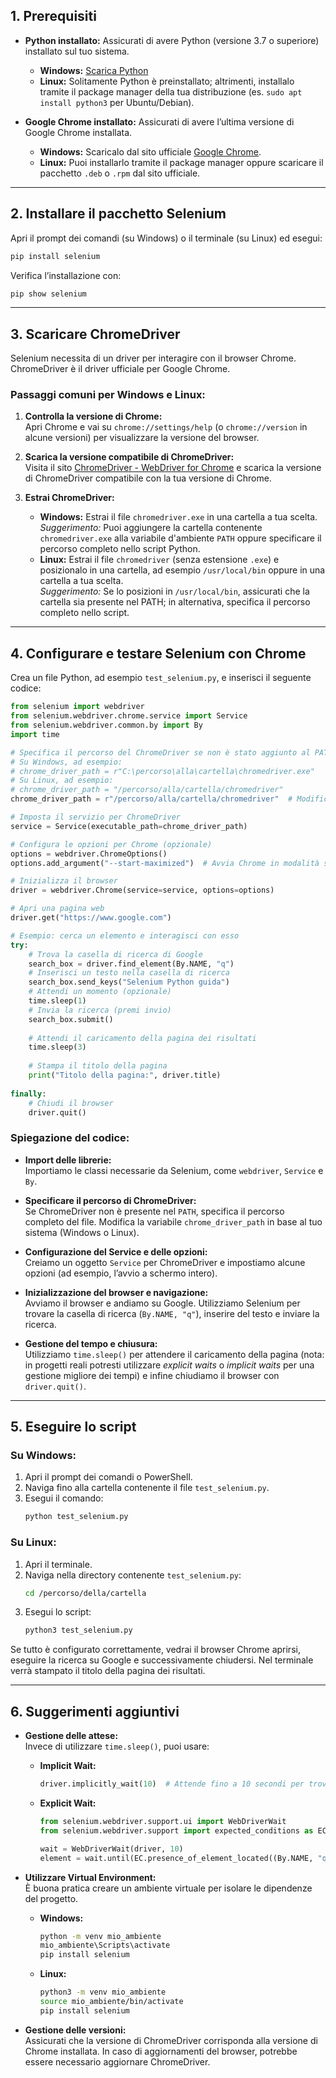## 1. Prerequisiti

- **Python installato:** Assicurati di avere Python (versione 3.7 o superiore) installato sul tuo sistema.  
  - **Windows:** [Scarica Python](https://www.python.org/downloads/windows/)  
  - **Linux:** Solitamente Python è preinstallato; altrimenti, installalo tramite il package manager della tua distribuzione (es. `sudo apt install python3` per Ubuntu/Debian).

- **Google Chrome installato:** Assicurati di avere l’ultima versione di Google Chrome installata.  
  - **Windows:** Scaricalo dal sito ufficiale [Google Chrome](https://www.google.com/chrome/).  
  - **Linux:** Puoi installarlo tramite il package manager oppure scaricare il pacchetto `.deb` o `.rpm` dal sito ufficiale.

---

## 2. Installare il pacchetto Selenium

Apri il prompt dei comandi (su Windows) o il terminale (su Linux) ed esegui:

```bash
pip install selenium
```

Verifica l’installazione con:

```bash
pip show selenium
```

---

## 3. Scaricare ChromeDriver

Selenium necessita di un driver per interagire con il browser Chrome. ChromeDriver è il driver ufficiale per Google Chrome.

### Passaggi comuni per Windows e Linux:

1. **Controlla la versione di Chrome:**  
   Apri Chrome e vai su `chrome://settings/help` (o `chrome://version` in alcune versioni) per visualizzare la versione del browser.

2. **Scarica la versione compatibile di ChromeDriver:**  
   Visita il sito [ChromeDriver - WebDriver for Chrome](https://sites.google.com/chromium.org/driver/) e scarica la versione di ChromeDriver compatibile con la tua versione di Chrome.

3. **Estrai ChromeDriver:**  
   - **Windows:** Estrai il file `chromedriver.exe` in una cartella a tua scelta.  
     _Suggerimento:_ Puoi aggiungere la cartella contenente `chromedriver.exe` alla variabile d'ambiente `PATH` oppure specificare il percorso completo nello script Python.
   - **Linux:** Estrai il file `chromedriver` (senza estensione `.exe`) e posizionalo in una cartella, ad esempio `/usr/local/bin` oppure in una cartella a tua scelta.  
     _Suggerimento:_ Se lo posizioni in `/usr/local/bin`, assicurati che la cartella sia presente nel PATH; in alternativa, specifica il percorso completo nello script.

---

## 4. Configurare e testare Selenium con Chrome

Crea un file Python, ad esempio `test_selenium.py`, e inserisci il seguente codice:

```python
from selenium import webdriver
from selenium.webdriver.chrome.service import Service
from selenium.webdriver.common.by import By
import time

# Specifica il percorso del ChromeDriver se non è stato aggiunto al PATH
# Su Windows, ad esempio:
# chrome_driver_path = r"C:\percorso\alla\cartella\chromedriver.exe"
# Su Linux, ad esempio:
# chrome_driver_path = "/percorso/alla/cartella/chromedriver"
chrome_driver_path = r"/percorso/alla/cartella/chromedriver"  # Modifica questo percorso in base al sistema

# Imposta il servizio per ChromeDriver
service = Service(executable_path=chrome_driver_path)

# Configura le opzioni per Chrome (opzionale)
options = webdriver.ChromeOptions()
options.add_argument("--start-maximized")  # Avvia Chrome in modalità schermo intero

# Inizializza il browser
driver = webdriver.Chrome(service=service, options=options)

# Apri una pagina web
driver.get("https://www.google.com")

# Esempio: cerca un elemento e interagisci con esso
try:
    # Trova la casella di ricerca di Google
    search_box = driver.find_element(By.NAME, "q")
    # Inserisci un testo nella casella di ricerca
    search_box.send_keys("Selenium Python guida")
    # Attendi un momento (opzionale)
    time.sleep(1)
    # Invia la ricerca (premi invio)
    search_box.submit()
    
    # Attendi il caricamento della pagina dei risultati
    time.sleep(3)
    
    # Stampa il titolo della pagina
    print("Titolo della pagina:", driver.title)
    
finally:
    # Chiudi il browser
    driver.quit()
```

### Spiegazione del codice:
- **Import delle librerie:**  
  Importiamo le classi necessarie da Selenium, come `webdriver`, `Service` e `By`.

- **Specificare il percorso di ChromeDriver:**  
  Se ChromeDriver non è presente nel `PATH`, specifica il percorso completo del file. Modifica la variabile `chrome_driver_path` in base al tuo sistema (Windows o Linux).

- **Configurazione del Service e delle opzioni:**  
  Creiamo un oggetto `Service` per ChromeDriver e impostiamo alcune opzioni (ad esempio, l’avvio a schermo intero).

- **Inizializzazione del browser e navigazione:**  
  Avviamo il browser e andiamo su Google. Utilizziamo Selenium per trovare la casella di ricerca (`By.NAME, "q"`), inserire del testo e inviare la ricerca.

- **Gestione del tempo e chiusura:**  
  Utilizziamo `time.sleep()` per attendere il caricamento della pagina (nota: in progetti reali potresti utilizzare *explicit waits* o *implicit waits* per una gestione migliore dei tempi) e infine chiudiamo il browser con `driver.quit()`.

---

## 5. Eseguire lo script

### Su Windows:
1. Apri il prompt dei comandi o PowerShell.
2. Naviga fino alla cartella contenente il file `test_selenium.py`.
3. Esegui il comando:
   ```bash
   python test_selenium.py
   ```

### Su Linux:
1. Apri il terminale.
2. Naviga nella directory contenente `test_selenium.py`:
   ```bash
   cd /percorso/della/cartella
   ```
3. Esegui lo script:
   ```bash
   python3 test_selenium.py
   ```

Se tutto è configurato correttamente, vedrai il browser Chrome aprirsi, eseguire la ricerca su Google e successivamente chiudersi. Nel terminale verrà stampato il titolo della pagina dei risultati.

---

## 6. Suggerimenti aggiuntivi

- **Gestione delle attese:**  
  Invece di utilizzare `time.sleep()`, puoi usare:
  - **Implicit Wait:**  
    ```python
    driver.implicitly_wait(10)  # Attende fino a 10 secondi per trovare un elemento
    ```
  - **Explicit Wait:**  
    ```python
    from selenium.webdriver.support.ui import WebDriverWait
    from selenium.webdriver.support import expected_conditions as EC

    wait = WebDriverWait(driver, 10)
    element = wait.until(EC.presence_of_element_located((By.NAME, "q")))
    ```

- **Utilizzare Virtual Environment:**  
  È buona pratica creare un ambiente virtuale per isolare le dipendenze del progetto.
  - **Windows:**
    ```bash
    python -m venv mio_ambiente
    mio_ambiente\Scripts\activate
    pip install selenium
    ```
  - **Linux:**
    ```bash
    python3 -m venv mio_ambiente
    source mio_ambiente/bin/activate
    pip install selenium
    ```

- **Gestione delle versioni:**  
  Assicurati che la versione di ChromeDriver corrisponda alla versione di Chrome installata. In caso di aggiornamenti del browser, potrebbe essere necessario aggiornare ChromeDriver.

